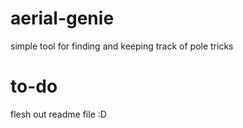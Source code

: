 # aerial-genie
simple tool for finding and keeping track of pole tricks

# to-do
flesh out readme file  :D
